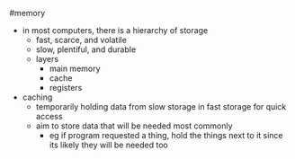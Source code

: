 #memory

- in most computers, there is a hierarchy of storage
	- fast, scarce, and volatile
	- slow, plentiful, and durable
	- layers
		- main memory
		- cache
		- registers
- caching
	- temporarily holding data from slow storage in fast storage for quick access
	- aim to store data that will be needed most commonly
		- eg if program requested a thing, hold the things next to it since its likely they will be needed too